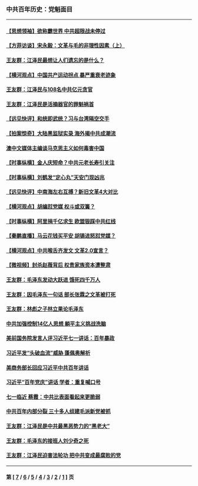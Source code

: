 ### 中共百年历史：党魁面目
---
#### [【思想领袖】欲称霸世界 中共超限战未停过](../../pages/nf1176107/n13745142.md?01030430) 
#### [【方菲访谈】宋永毅：文革与毛的非理性因素（上）](../../pages/nf1176107/n13469956.md?01030430) 
#### [王友群：江泽民最想让人们遗忘的是什么？](../../pages/nf1176107/n13408949.md?01030430) 
#### [【横河观点】中国共产运动拐点 暴严重衰老迹象](../../pages/nf1176107/n13388333.md?01030430) 
#### [王友群：江泽民与108名中共亿元贪官](../../pages/nf1176107/n13352358.md?01030430) 
#### [王友群：江泽民是活摘器官的罪魁祸首](../../pages/nf1176107/n13336903.md?01030430) 
#### [【远见快评】和统即武统？习与台湾隔空交手](../../pages/nf1176107/n13297739.md?01030430) 
#### [【拍案惊奇】大陆黑监狱实录 海外揭中共成潮流](../../pages/nf1176107/n13288853.md?01030430) 
#### [澳中文媒体主编谈马克思主义如何毒害中国](../../pages/nf1176107/n13257387.md?01030430) 
#### [【时事纵横】金人庆短命？中共元老长寿引关注](../../pages/nf1176107/n13217934.md?01030430) 
#### [【时事纵横】刘鹤发“定心丸”天安门现凶兆](../../pages/nf1176107/n13215416.md?01030430) 
#### [【远见快评】中南海左右互搏？新旧文革4大对比](../../pages/nf1176107/n13214745.md?01030430) 
#### [【横河观点】胡编怼党媒 权斗或双簧？](../../pages/nf1176107/n13210864.md?01030430) 
#### [【时事纵横】阿里捐千亿求生 欧盟狠踩中共红线](../../pages/nf1176107/n13206431.md?01030430) 
#### [【秦鹏直播】马云花钱买平安 胡锡进怒怼党媒？](../../pages/nf1176107/n13206392.md?01030430) 
#### [【横河观点】中共喉舌齐发文 文革2.0宣言？](../../pages/nf1176107/n13201248.md?01030430) 
#### [【微视频】封杀赵薇背后 权贵家族资本遭整肃](../../pages/nf1176107/n13197798.md?01030430) 
#### [王友群：毛泽东发动大跃进 饿死四千万人](../../pages/nf1176107/n13177158.md?01030430) 
#### [王友群：因毛泽东一句话 部长张霖之文革被打死](../../pages/nf1176107/n13161711.md?01030430) 
#### [王友群：林彪之子林立果论毛泽东](../../pages/nf1176107/n13128622.md?01030430) 
#### [中共加强控制14亿人思想 躺平主义挑战洗脑](../../pages/nf1176107/n13094299.md?01030430) 
#### [美前国务院发言人评习近平七一讲话：百年暴政](../../pages/nf1176107/n13066986.md?01030430) 
#### [习近平发“头破血流”威胁 蓬佩奥解析](../../pages/nf1176107/n13063604.md?01030430) 
#### [美商务部长回应习近平中共百年讲话](../../pages/nf1176107/n13062903.md?01030430) 
#### [习近平“百年党庆”讲话 学者：重复喊口号](../../pages/nf1176107/n13061411.md?01030430) 
#### [七一临近 蔡霞：中共比表面看起来更脆弱](../../pages/nf1176107/n13056418.md?01030430) 
#### [中共百年内部分裂 三十多人组建毛派新党被抓](../../pages/nf1176107/n13044023.md?01030430) 
#### [王友群：江泽民是中共最黑恶势力的“黑老大”](../../pages/nf1176107/n13022180.md?01030430) 
#### [王友群：毛泽东的接班人刘少奇之死](../../pages/nf1176107/n12991772.md?01030430) 
#### [王友群：江泽民迫害法轮功 把中共变成最腐败的党](../../pages/nf1176107/n12947347.md?01030430) 

---
#### 第 [ [7](./7.md?01030430) / [6](./6.md?01030430) / [5](./5.md?01030430) / [4](./4.md?01030430) / [3](./3.md?01030430) / [2](./2.md?01030430) / [1](./1.md?01030430) ] 页
